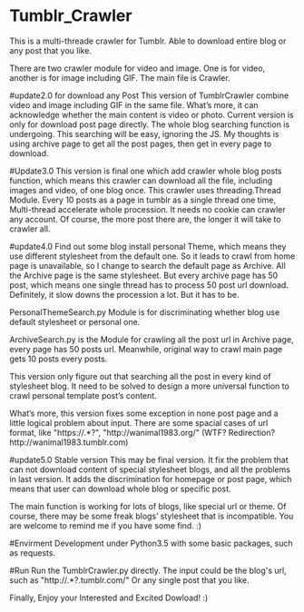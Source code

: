 # Tumblr_Crawler
This is a multi-threade crawler for Tumblr. Able to download entire blog or any post that you like.

There are two crawler module for video and image. 
One is for video, another is for image including GIF.
The main file is Crawler.

#update2.0 for download any Post
This version of TumblrCrawler combine video and image including GIF in
the same file. What’s more, it can acknowledge whether the main content
is video or photo. Current version is only for download post page
directly. The whole blog searching function is undergoing. This
searching will be easy, ignoring the JS. My thoughts is using archive
page to get all the post pages, then get in every page to download.

#Update3.0
This version is final one which add crawler whole blog posts function,
which means this crawler can download all the file, including images
and video, of one blog once. This crawler uses threading.Thread Module.
Every 10 posts as a page in tumblr as a single thread one time,
Multi-thread accelerate whole procession. It needs no cookie can
crawler any account. Of course, the more post there are, the longer it
will take to crawler all.

#update4.0
Find out some blog install personal Theme, which means they use different stylesheet from the default one. So it leads to crawl from home page is unavailable, so I change to search the default page as Archive. All the Archive page is the same stylesheet. But every archive page has 50 post, which means one single thread has to process 50 post url download. Definitely, it slow downs the procession a lot. But it has to be. 

PersonalThemeSearch.py Module is for discriminating whether blog use default stylesheet or personal one.

ArchiveSearch.py is the Module for crawling all the post url in Archive page, every page has 50 posts url. Meanwhile, original way to crawl main page gets 10 posts every posts. 

This version only figure out that searching all the post in every kind of stylesheet blog. It need to be solved to design a more universal function to crawl personal template post’s content.

What’s more, this version fixes some exception in none post page and a little logical problem about input. There are some spacial cases of url format, like "https://.*?", "http:\/\/wanimal1983.org\/" (WTF? Redirection? http:\/\/wanimal1983.tumblr.com)

#update5.0 Stable version
This may be final version. It fix the problem that can not download content of special stylesheet blogs, and all the problems in last version. It adds the discrimination for homepage or post page, which means that user can download whole blog or specific post.  

The main function is working for  lots of blogs, like special url or theme. Of course, there may be some freak blogs’ stylesheet that is incompatible. You are welcome to remind me if you have some find. :)

#Envirment
Development under Python3.5 with some basic packages, such as requests. 

#Run
Run the TumblrCrawler.py directly.
The input could be the blog's url, such as "http://.*?.tumblr.com/"
Or any single post that you like.

Finally, Enjoy your Interested and Excited Dowload! :)
